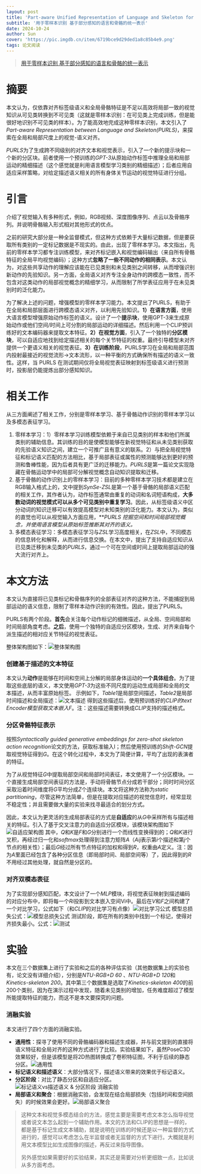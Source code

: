 ```yaml
---
layout: post
title: 'Part-aware Unified Representation of Language and Skeleton for Zero-shot Action CVPR 2024'
subtitle: '用于零样本识别 基于部分感知的语言和骨骼的统一表示'
date: 2024-10-24
author: Sun
cover: 'https://pic.imgdb.cn/item/6719bce9d29ded1a8c85b4e9.png'
tags: 论文阅读
---
```


> [用于零样本识别 基于部分感知的语言和骨骼的统一表示](https://openaccess.thecvf.com/CVPR2024)


# 摘要

本文认为，仅依靠对齐标签级语义和全局骨骼特征是不足以高效将局部一致的视觉知识从可见类转换到不可见类（这就是零样本识别：在可见类上完成训练，但是能很好地识别不可见类的样本）。为了能高效地完成这种零样本识别，本文引入了*Part-aware Representation between Language and Skeleton(PURLS)*，来探索在全局和局部尺度上的视觉-语义对齐。

*PURLS*为了生成跨不同级别的对齐文本和视觉表示，引入了一个新的提示块和一个新的分区块。前者使用一个预训练的*GPT-3*从原始动作标签中推理全局和局部运动的精细描述（这个感觉就是利用语言模型学习类别的精细描述）；后者应用自适应采样策略，对给定描述语义相关的所有身体关节运动的视觉特征进行分组。

# 引言

介绍了视觉输入有多种形式，例如，RGB视频、深度图像序列、点云以及骨骼序列。并说明骨骼输入形式相对其他形式的优点。

之前的研究大部分是一种全监督模式，但这种方式依赖于大量标记数据，但是要获取所有类别的一定标记数据是不现实的。由此，出现了零样本学习。本文指出，先前的零样本学习都专注训练模型，来对齐标记嵌入和视觉编码输出（来自所有骨骼特征的全局平均视觉编码）；这种方式**忽略了一些不同动作的相同表示**。本文认为，对这些共享动作的理解应该能在已见类别和未见类别之间转移，从而增强识别新动作的先验知识。另一方面，全局语义对齐专注全身动作的跨模态一致性，而不包含对这类动作的局部视觉概念的精细学习，从而限制了所学表征应用于在未见类别时的泛化能力。

为了解决上述的问题，增强模型的零样本学习能力。本文提出了PURLS，有助于在全局和局部层面进行跨模态语义对齐，以利用先验知识。**1）在语言方面**，使用大语言模型增强原始动作标签的语义。设计了一个**提示块**，使用GPT-3来生成原始动作或他们空间/时间上可分割的局部运动的详细描述。然后利用一个CLIP预训练好的文本编码器来提取文本特征。**2）在视觉方面**，引入了一个独特的**分区模块**，可以自适应地找到给定描述相关的每个关节特征的权重。最终引导模型未对齐提供一个更语义相关的视觉表征。**3）在训练阶段**，PURLS学习在全局和局部范围内投射最接近的视觉流形→文本流形，以一种平衡的方式确保所有描述的语义一致性。这样，当 PURLS 在测试期间仅将全局视觉表征映射到标签级语义进行预测时，投影层仍能提炼出部分感知知识。

# 相关工作

从三方面阐述了相关工作，分别是零样本学习、基于骨骼动作识别的零样本学习以及多模态表征学习。

1. 零样本学习：1）零样本学习训练模型依赖于来自已见类别的样本和他们所属类别的辅助信息。其训练的目的是使模型能够在新视觉特征和从未见类别获取的先验语义知识之间，建立一个可推广且有意义的联系。2）与把全局视觉特征和标记语义匹配的方法相比，基于局部表征或属性的预测能够达到更好的预测和鲁棒性能，因为后者具有更广泛的迁移能力。*PURLS*是第一篇论文实现隐藏在骨骼运动学中的局部可分解视觉概念自动知识提取和迁移。
2. 基于骨骼的动作识别上的零样本学习：目前的多种零样本学习技术都是建立在RGB输入格式上的，文中提到*SynSe-ZSL*是第一个基于骨骼的局部语义匹配的相关工作，其作者认为，动作标签通常由重复的动词和名词短语构成，**大多数动词的视觉模式可以从多个可见类别中重复学习**。因此，从标签级语义中区分动词的知识迁移可以有效提高模型对未知类别的泛化能力。本文认为，类似的直觉也可以从视觉输入方面应用，***PURLS *挖掘空间和时间局部视觉概念，并使用语言模型从原始标签推断其对齐的语义。**
3. 多模态表征学习：多模态表征学习与*ZSL*学习高度相关，在*ZSL*中，不同模态的信息转化和解释，从而进行信息交换。在本文中，提出了支持自适应知识从已见类迁移到未见类的*PURLS*，通过一个可在空间或时间上提取局部运动的强大流行对齐上。

# 本文方法

本文认为直接将已见类标记和骨骼序列的全部表征对齐的这种方法，不能捕捉到局部运动的语义信息，限制了零样本动作识别的有效性。因此，提出了PURLS。

PURLS有两个阶段。**首先**会关注每个动作标记的细微描述，从全局、空间局部和时间局部角度考虑。**之后**，使用一个独特的自适应分区模块，生成、对齐来自每个派生描述的相对应关节特征的视觉表征。

整体架构图如下：![整体架构图](https://pic.imgdb.cn/item/67174fa1d29ded1a8c071f21.png)

### 创建基于描述的文本特征

本文认为**动作**是能够在时间和空间上分解的局部身体运动的**一个具体组合**。为了提取这些底层的语义，本文使用*GPT-3*为这些不同尺度的运动生成局部和全局的文本描述，从而丰富原始标签。
示例如下，*Table1*是局部空间描述，*Table2*是局部时间描述和全局描述：![文本描述](https://pic.imgdb.cn/item/67175185d29ded1a8c08d481.png)
得到这些描述后，使用预训练好的***CLIP*的*text Encoder***模型获取文本嵌入*F*。注：这些描述需要转换成*CLIP*支持的描述格式。

### 分区骨骼特征表示

按照*Syntactically guided generative embeddings for zero-shot skeleton action recognition*论文的方法，获取标准输入I；然后使用预训练的*Shift-GCN*提取视觉特征得到*G*。在这个转化过程中，本文为了简便计算，平均了出现的表演者的特征。

为了从视觉特征*G*中提取局部空间和局部时间表征，本文使用了一个分区模块。一个直接生成局部空间表征的方法是，手动将骨骼节点分成若干部分；同时时间分区采取沿着时间维度将*G*平均分成*Z*个连续块。本文将这种方法称为*static partitioning*，尽管这种方法简单，但是在提取对应描述的视觉信息时，经常显现不稳定性；并且需要做大量的实验来找寻最适合的划分方式。

因此，本文认为更灵活的生成局部表征的方式是**自适应**的从*G*中采样所有与描述相关的特征。引入了基于交叉注意力的自适应分区模块，该模块架构图如下![自适应架构图](https://pic.imgdb.cn/item/671757b6d29ded1a8c12e0fa.png)
其中，*Q*和*K*是*F*和*G*分别进行一个而线性变换得到的；*Q*和*K*进行叉积，再经过归一化和*softmax*处理得到注意力矩阵*A*（*Aij*表示第*i*个描述和第*j*个节点的相关性）；最后*G*经过所有节点特征的加权和得到*R*，权重由*A*定义。注：因为*A*里面已经包含了各种分区信息（即局部时间、局部空间等）了，因此得到的*R*不用经过其他处理，就自然是分区的。

### 对齐双模态表征

为了实现部分感知匹配，本文设计了一个*MLP*模块，将视觉表征映射到描述编码的对应分布中，即将每一个*Ri*投影到文本嵌入空间Vi中。最后在*V*和*F*之间构建了一个对比学习，公式如下（和*CLIP*的对比学习有点像）![对比学习公式](https://pic.imgdb.cn/item/67175c6bd29ded1a8c1c02a4.png)
模型总损失公式：![模型总损失公式](https://pic.imgdb.cn/item/67175d58d29ded1a8c1d2543.png)
测试阶段，即在所有的类别中找到一个标记，使得对齐损失最小。公式：![测试](https://https://pic.imgdb.cn/item/67175da8d29ded1a8c1d6a9c.png)

# 实验

本文在三个数据集上进行了实验和之后的各种评估实验（其他数据集上的实验也有，论文没有详细介绍），分别是*NTU-RGB+D 60* 、*NTU-RGB+D 120*和*Kinetics-skeleton 200*。其中第三个数据集是选取了*Kinetics-skeleton 400*的前200个类别，因为在演示过程中发现，随着未见类别的增加，任务难度超过了模型所能提取特征的能力，而这不是本文要探究的问题。

### 消融实验

本文进行了四个方面的消融实验。

* **通用性**：探寻了使用不同的骨骼编码器和描述生成器，并与前文提到的直接将语义特征和全局对齐的这种方式进行了比较。实验结果如下，虽然PoseC3D效果较好，但是该模型是将2D热图转换成了卷积特征图，不利于后续的静态分区。![通用性](https://pic.imgdb.cn/item/6719b67ad29ded1a8c7ef4e2.png)
* **标记语义和描述语义**：大部分情况下，描述语义带来的效果优于标记语义。
* **分区阶段**：对比了静态分区和自适应分区。![标记语义vs描述语义 & 分区阶段 消融实验](https://pic.imgdb.cn/item/6719b83dd29ded1a8c80b68e.png)
* **局部语义和聚合**：根据消融实验，会发现在结合局部损失（包括时间和空间损失）的时候效果会更好。![局部语义聚合](https://pic.imgdb.cn/item/6719b887d29ded1a8c8174ce.png)

> 这种文本和视觉多模态结合的方法，感觉主要是需要考虑文本怎么指导视觉或者说文本怎么起到一个辅助作用。本文的方法和CLIP的思想是一样的，都是基于标记生成文本辅助，就是说明在训练的时候还是以一种监督的方式进行的，感觉可以考虑怎么在半监督或者无监督的方式下进行。大概就是利用文本模型比如生成图像的描述，再反过来指导图像。
> 
> 另外感觉如果需要好的实验结果，其实还是需要对分析更细致一点，比如说从多方面考虑。

